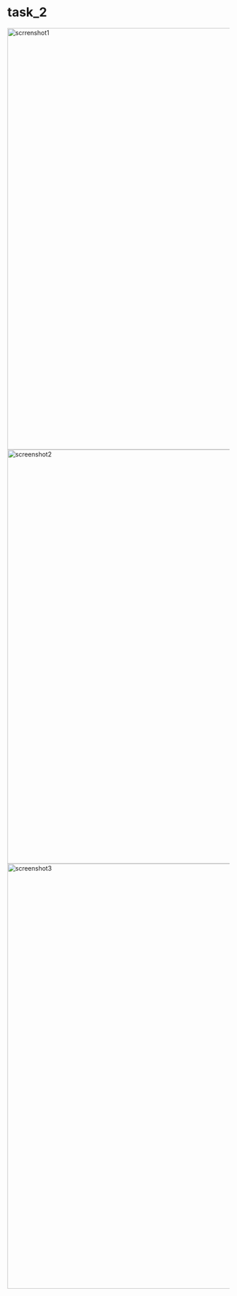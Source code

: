 # task_2
<img width="956" alt="scrrenshot1" src="https://user-images.githubusercontent.com/47340465/110123456-34a01a80-7dc1-11eb-8c26-134bc23a3f5b.png">
<img width="939" alt="screenshot2" src="https://user-images.githubusercontent.com/47340465/110123459-34a01a80-7dc1-11eb-9ce3-c46ff664a7c4.png">

<img width="964" alt="screenshot3" src="https://user-images.githubusercontent.com/47340465/110123452-336eed80-7dc1-11eb-8543-33ea94b9a4e6.png">
